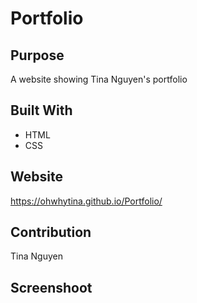 # Portfolio

## Purpose
A website showing Tina Nguyen's portfolio

## Built With
* HTML
* CSS

## Website
https://ohwhytina.github.io/Portfolio/

## Contribution
Tina Nguyen

## Screenshoot

